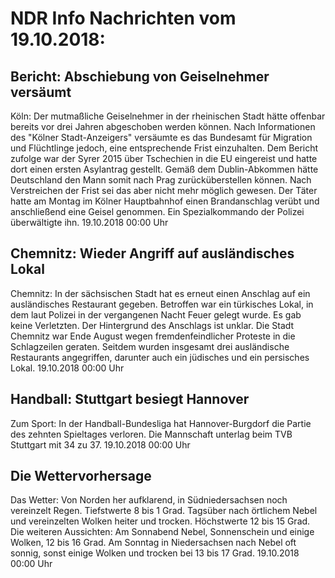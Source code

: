 # NDR Info Nachrichten vom 19.10.2018:


## Bericht: Abschiebung von Geiselnehmer versäumt
Köln: Der mutmaßliche Geiselnehmer in der rheinischen Stadt hätte offenbar bereits vor drei Jahren abgeschoben werden können. Nach Informationen des "Kölner Stadt-Anzeigers" versäumte es das Bundesamt für Migration und Flüchtlinge jedoch, eine entsprechende Frist einzuhalten. Dem Bericht zufolge war der Syrer 2015 über Tschechien in die EU eingereist und hatte dort einen ersten Asylantrag gestellt. Gemäß dem Dublin-Abkommen hätte Deutschland den Mann somit nach Prag zurücküberstellen können. Nach Verstreichen der Frist sei das aber nicht mehr möglich gewesen. Der Täter hatte am Montag im Kölner Hauptbahnhof einen Brandanschlag verübt und anschließend eine Geisel genommen. Ein Spezialkommando der Polizei überwältigte ihn. 19.10.2018 00:00 Uhr 

## Chemnitz: Wieder Angriff auf ausländisches Lokal
Chemnitz: In der sächsischen Stadt hat es erneut einen Anschlag auf ein ausländisches Restaurant gegeben. Betroffen war ein türkisches Lokal, in dem laut Polizei in der vergangenen Nacht Feuer gelegt wurde. Es gab keine Verletzten. Der Hintergrund des Anschlags ist unklar. Die Stadt Chemnitz war Ende August wegen fremdenfeindlicher Proteste in die Schlagzeilen geraten. Seitdem wurden insgesamt drei ausländische Restaurants angegriffen, darunter auch ein jüdisches und ein persisches Lokal. 19.10.2018 00:00 Uhr 

## Handball: Stuttgart besiegt Hannover
Zum Sport: In der Handball-Bundesliga hat Hannover-Burgdorf die Partie des zehnten Spieltages verloren. Die Mannschaft unterlag beim TVB Stuttgart mit 34 zu 37. 19.10.2018 00:00 Uhr 

## Die Wettervorhersage
Das Wetter: Von Norden her aufklarend, in Südniedersachsen noch vereinzelt Regen. Tiefstwerte 8 bis 1 Grad. Tagsüber nach örtlichem Nebel und vereinzelten Wolken heiter und trocken. Höchstwerte 12 bis 15 Grad. Die weiteren Aussichten: Am Sonnabend Nebel, Sonnenschein und einige Wolken, 12 bis 16 Grad. Am Sonntag in Niedersachsen nach Nebel oft sonnig, sonst einige Wolken und trocken bei 13 bis 17 Grad. 19.10.2018 00:00 Uhr 
